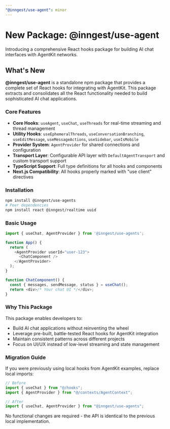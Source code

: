 ```yaml
---
"@inngest/use-agent": minor
---
```


# New Package: @inngest/use-agent

Introducing a comprehensive React hooks package for building AI chat interfaces with AgentKit networks.

## What's New

**@inngest/use-agent** is a standalone npm package that provides a complete set of React hooks for integrating with AgentKit. This package extracts and consolidates all the React functionality needed to build sophisticated AI chat applications.

### Core Features

- **Core Hooks**: `useAgent`, `useChat`, `useThreads` for real-time streaming and thread management
- **Utility Hooks**: `useEphemeralThreads`, `useConversationBranching`, `useEditMessage`, `useMessageActions`, `useSidebar`, `useIsMobile`
- **Provider System**: `AgentProvider` for shared connections and configuration
- **Transport Layer**: Configurable API layer with `DefaultAgentTransport` and custom transport support
- **TypeScript Support**: Full type definitions for all hooks and components
- **Next.js Compatibility**: All hooks properly marked with "use client" directives

### Installation

```bash
npm install @inngest/use-agents
# Peer dependencies
npm install react @inngest/realtime uuid
```

### Basic Usage

```typescript
import { useChat, AgentProvider } from '@inngest/use-agents';

function App() {
  return (
    <AgentProvider userId="user-123">
      <ChatComponent />
    </AgentProvider>
  );
}

function ChatComponent() {
  const { messages, sendMessage, status } = useChat();
  return <div>/* Your chat UI */</div>;
}
```

### Why This Package

This package enables developers to:

- Build AI chat applications without reinventing the wheel
- Leverage pre-built, battle-tested React hooks for AgentKit integration
- Maintain consistent patterns across different projects
- Focus on UI/UX instead of low-level streaming and state management

### Migration Guide

If you were previously using local hooks from AgentKit examples, replace local imports:

```typescript
// Before
import { useChat } from "@/hooks";
import { AgentProvider } from "@/contexts/AgentContext";

// After
import { useChat, AgentProvider } from "@inngest/use-agents";
```

No functional changes are required - the API is identical to the previous local implementation.
